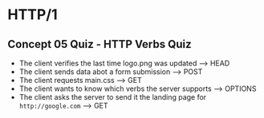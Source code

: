 # HTTP/1

## Concept 05 Quiz - HTTP Verbs Quiz

- The client verifies the last time logo.png was updated --> HEAD
- The client sends data abot a form submission --> POST
- The client requests main.css --> GET
- The client wants to know which verbs the server supports --> OPTIONS
- The client asks the server to send it the landing page for `http://google.com` --> GET
